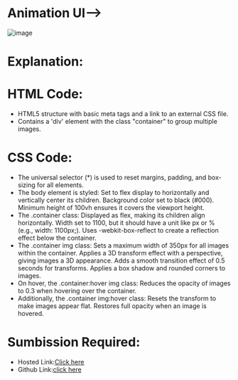 # Animation UI-->
![image](https://github.com/namishagurunani/Animation/assets/126158413/b8dce687-ebd3-4e50-86cc-a9bc0990c96d)
# Explanation:
# HTML Code:
- HTML5 structure with basic meta tags and a link to an external CSS file.
- Contains a 'div' element with the class "container" to group multiple images.

# CSS Code:

- The universal selector (*) is used to reset margins, padding, and box-sizing for all elements.
- The body element is styled:
  Set to flex display to horizontally and vertically center its children.
  Background color set to black (#000).
  Minimum height of 100vh ensures it covers the viewport height.
- The .container class:
 Displayed as flex, making its children align horizontally.
  Width set to 1100, but it should have a unit like px or % (e.g., width: 1100px;).
  Uses -webkit-box-reflect to create a reflection effect below the container.
- The .container img class:
  Sets a maximum width of 350px for all images within the container.
  Applies a 3D transform effect with a perspective, giving images a 3D appearance.
  Adds a smooth transition effect of 0.5 seconds for transforms.
  Applies a box shadow and rounded corners to images.
- On hover, the .container:hover img class:
  Reduces the opacity of images to 0.3 when hovering over the container.
- Additionally, the .container img:hover class:
  Resets the transform to make images appear flat.
  Restores full opacity when an image is hovered.

# Sumbission Required:
- Hosted Link:[Click here](https://namishagurunani.github.io/Animation/)
- Github Link:[click here](https://github.com/namishagurunani/Animation)
